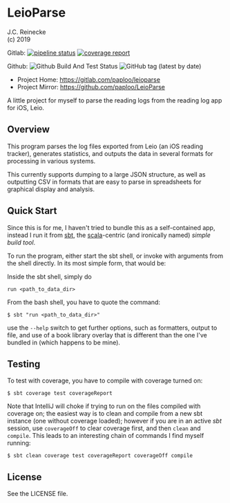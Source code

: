 # LeioParse

J.C. Reinecke<br/>
(c) 2019

Gitlab:
[![pipeline status](https://gitlab.com/paploo/leioparse/badges/master/pipeline.svg)](https://gitlab.com/paploo/leioparse/commits/master)
[![coverage report](https://gitlab.com/paploo/leioparse/badges/master/coverage.svg)](https://gitlab.com/paploo/leioparse/commits/master)

Github:
![Github Build And Test Status](https://github.com/paploo/LeioParse/workflows/BuildAndTest/badge.svg)
![GitHub tag (latest by date)](https://img.shields.io/github/v/tag/paploo/LeioParse)

* Project Home: https://gitlab.com/paploo/leioparse
* Project Mirror: https://github.com/paploo/LeioParse

A little project for myself to parse the reading logs from the reading log app for iOS, Leio.

## Overview

This program parses the log files exported from Leio (an iOS reading tracker), generates statistics, and outputs
the data in several formats for processing in various systems.

This currently supports dumping to a large JSON structure, as well as outputting CSV in formats that are easy to
parse in spreadsheets for graphical display and analysis.

## Quick Start

Since this is for me, I haven't tried to bundle this as a self-contained app, instead I run it from
[sbt](https://www.scala-sbt.org), the [scala](https://www.scala-lang.org)-centric (and ironically named) *simple build tool*.

To run the program, either start the sbt shell, or invoke with arguments from the shell directly. In its most simple
form, that would be:

Inside the sbt shell, simply do
```
run <path_to_data_dir>
```

From the bash shell, you have to quote the command:
```
$ sbt "run <path_to_data_dir>"
```

use the `--help` switch to get further options, such as formatters, output to file, and use of a book library overlay
that is different than the one I've bundled in (which happens to be mine).

## Testing

To test with coverage, you have to compile with coverage turned on:
```
$ sbt coverage test coverageReport
```

Note that IntelliJ will choke if trying to run on the files compiled with coverage on; the easiest way is to
clean and compile from a new sbt instance (one without coverage loaded); however if you are in an active *sbt*
session, use `coverageOff` to clear coverage first, and then `clean` and `compile`. This leads to an interesting chain
of commands I find myself running:
```
$ sbt clean coverage test coverageReport coverageOff compile
```

## License

See the LICENSE file.
